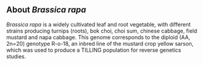 About *Brassica rapa*
---------------------

*Brassica rapa* is a widely cultivated leaf and root vegetable, with
different strains producing turnips (roots), bok choi, choi sum, chinese
cabbage, field mustard and napa cabbage.
This genome corresponds to the diploid (AA, 2n=20) genotype R-o-18,
an inbred line of the mustard crop yellow sarson, 
which was used to produce a TILLING population for reverse genetics studies. 

